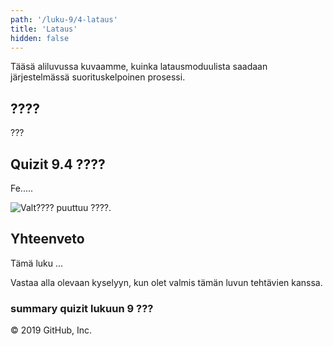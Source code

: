 ```yaml
---
path: '/luku-9/4-lataus'
title: 'Lataus'
hidden: false
---
```


<div>
<lead>Tääsä aliluvussa kuvaamme, kuinka latausmoduulista saadaan järjestelmässä suorituskelpoinen prosessi.
</lead>
</div>

## ????
???



## Quizit 9.4 ????
<!--  quizit 9.4.???  -->
<div><quiz id="4b44871b-2fe7-4fe1-978c-267d5bf8de80"></quiz></div>

<text-box variant="example" name="Historiaa:  Transistori ja integroitu piiri">

Fe.....

![Valt????  puuttuu ????.](./ch-9-3-transistori.svg)
<div>
<illustrations motive="ch-9-3-transistori"></illustrations>
</div>

</text-box>

## Yhteenveto
Tämä luku ...

Vastaa alla olevaan kyselyyn, kun olet valmis tämän luvun tehtävien kanssa.

### summary quizit lukuun 9 ???

<div><quiz id="4b44871b-2fe7-4fe1-978c-267d5bf8de80"></quiz></div>
© 2019 GitHub, Inc.
